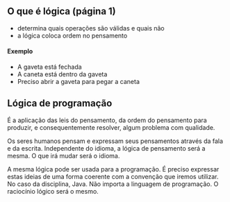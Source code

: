 ## O que é lógica (página 1)
- determina quais operações são válidas e quais não
- a lógica coloca ordem no pensamento

#### Exemplo
- A gaveta está fechada
- A caneta está dentro da gaveta
- Preciso abrir a gaveta para pegar a caneta

## Lógica de programação
É a aplicação das leis do pensamento, da ordem do pensamento para produzir, e consequentemente resolver, algum problema com qualidade.

Os seres humanos pensam e expressam seus pensamentos através da fala e da escrita. Independente do idioma, a lógica de pensamento será a mesma. O que irá mudar será o idioma.

A mesma lógica pode ser usada para a programação. É preciso expressar estas ideias de uma forma coerente com a convenção que iremos utilizar. No caso da disciplina, Java. Não importa a linguagem de programação. O raciocínio lógico será o mesmo.
